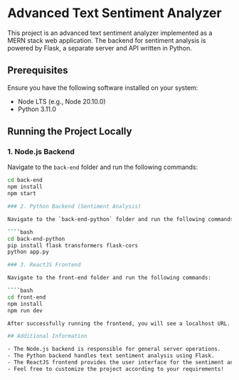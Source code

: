 # Advanced Text Sentiment Analyzer

This project is an advanced text sentiment analyzer implemented as a MERN stack web application. The backend for sentiment analysis is powered by Flask, a separate server and API written in Python.

## Prerequisites

Ensure you have the following software installed on your system:

- Node LTS (e.g., Node 20.10.0)
- Python 3.11.0

## Running the Project Locally

### 1. Node.js Backend

Navigate to the `back-end` folder and run the following commands:

````bash
cd back-end
npm install
npm start

### 2. Python Backend (Sentiment Analysis)

Navigate to the `back-end-python` folder and run the following commands:

````bash
cd back-end-python
pip install flask transformers flask-cors
python app.py

### 3. ReactJS Frontend

Navigate to the front-end folder and run the following commands:

````bash
cd front-end
npm install
npm run dev

After successfully running the frontend, you will see a localhost URL. Access the web app by using that URL (e.g., http://localhost:5173/).

## Additional Information

- The Node.js backend is responsible for general server operations.
- The Python backend handles text sentiment analysis using Flask.
- The ReactJS frontend provides the user interface for the sentiment analysis web app.
- Feel free to customize the project according to your requirements!

````
